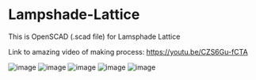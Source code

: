 # Lampshade-Lattice
This is OpenSCAD (.scad file) for Lamsphade Lattice

Link to amazing video of making process: https://youtu.be/CZS6Gu-fCTA

![image](https://user-images.githubusercontent.com/64700114/120011485-5538d480-bfac-11eb-84df-523a263feccc.png)
![image](https://user-images.githubusercontent.com/64700114/120011580-74376680-bfac-11eb-9dfd-4e11237cd89b.png)
![image](https://user-images.githubusercontent.com/64700114/120011603-7dc0ce80-bfac-11eb-8acb-930dcdfd7989.png)
![image](https://user-images.githubusercontent.com/64700114/120011551-6bdf2b80-bfac-11eb-8b9a-2f5d4fb4bf86.png)
![image](https://user-images.githubusercontent.com/64700114/120011709-9c26ca00-bfac-11eb-8003-c791b6800ed2.png)
